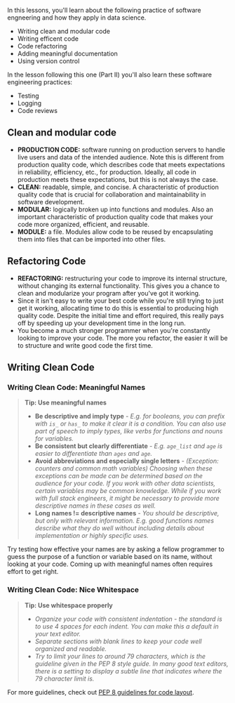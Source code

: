 In this lessons, you'll learn about the following practice of software engneering and how they apply in data science.

- Writing clean and modular code 
- Writing efficent code
- Code refactoring
- Adding meaningful documentation
- Using version control

In the lesson following this one (Part II) you'll also learn these software engineering practices:

- Testing
- Logging
- Code reviews

## Clean and modular code
- **PRODUCTION CODE:** software running on production servers to handle live users and data of the intended audience. Note this is different from production quality code, which describes code that meets expectations in reliability, efficiency, etc., for production. Ideally, all code in production meets these expectations, but this is not always the case.
- **CLEAN:** readable, simple, and concise. A characteristic of production quality code that is crucial for collaboration and maintainability in software development.
- **MODULAR:** logically broken up into functions and modules. Also an important characteristic of production quality code that makes your code more organized, efficient, and reusable.
- **MODULE:** a file. Modules allow code to be reused by encapsulating them into files that can be imported into other files.

## Refactoring Code
- **REFACTORING:** restructuring your code to improve its internal structure, without changing its external functionality. This gives you a chance to clean and modularize your program after you've got it working.
- Since it isn't easy to write your best code while you're still trying to just get it working, allocating time to do this is essential to producing high quality code. Despite the initial time and effort required, this really pays off by speeding up your development time in the long run.
- You become a much stronger programmer when you're constantly looking to improve your code. The more you refactor, the easier it will be to structure and write good code the first time.
## Writing Clean Code
### Writing Clean Code: Meaningful Names
  > **Tip: Use meaningful names**
  > - **Be descriptive and imply type** - *E.g. for booleans, you can prefix with `is_` or `has_` to make it clear it is a condition. You can also use part of speech to imply types, like verbs for functions and nouns for variables.*
  > - **Be consistent but clearly differentiate** - *E.g. `age_list` and `age` is easier to differentiate than `ages` and `age`.*
  > - **Avoid abbreviations and especially single letters** - *(Exception: counters and common math variables) Choosing when these exceptions can be made can be determined based on the audience for your code. If you work with other data scientists, certain variables may be common knowledge. While if you work with full stack engineers, it might be necessary to provide more descriptive names in these cases as well.*
  > - **Long names != descriptive names** - *You should be descriptive, but only with relevant information. E.g. good functions names describe what they do well without including details about implementation or highly specific uses.*

Try testing how effective your names are by asking a fellow programmer to guess the purpose of a function or variable based on its name, without looking at your code. Coming up with meaningful names often requires effort to get right.

### Writing Clean Code: Nice Whitespace
  > **Tip: Use whitespace properly**
  > - *Organize your code with consistent indentation - the standard is to use 4 spaces for each indent. You can make this a default in your text editor.*
  > - *Separate sections with blank lines to keep your code well organized and readable.*
  > - *Try to limit your lines to around 79 characters, which is the guideline given in the PEP 8 style guide. In many good text editors, there is a setting to display a subtle line that indicates where the 79 character limit is.*
  
For more guidelines, check out  [PEP 8 guidelines for code layout](https://www.python.org/dev/peps/pep-0008/?#code-lay-out).

